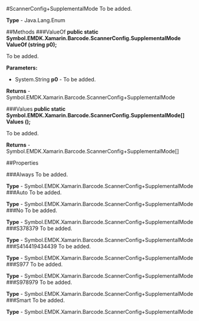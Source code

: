 #ScannerConfig+SupplementalMode
To be added.

**Type** - Java.Lang.Enum

##Methods
###ValueOf
**public static Symbol.EMDK.Xamarin.Barcode.ScannerConfig.SupplementalMode ValueOf (string p0);**

To be added.

**Parameters:** 

* System.String **p0** - To be added.

**Returns** - Symbol.EMDK.Xamarin.Barcode.ScannerConfig+SupplementalMode

###Values
**public static Symbol.EMDK.Xamarin.Barcode.ScannerConfig.SupplementalMode[] Values ();**

To be added.


**Returns** - Symbol.EMDK.Xamarin.Barcode.ScannerConfig+SupplementalMode[]

##Properties

###Always
To be added.

**Type** - Symbol.EMDK.Xamarin.Barcode.ScannerConfig+SupplementalMode
###Auto
To be added.

**Type** - Symbol.EMDK.Xamarin.Barcode.ScannerConfig+SupplementalMode
###No
To be added.

**Type** - Symbol.EMDK.Xamarin.Barcode.ScannerConfig+SupplementalMode
###S378379
To be added.

**Type** - Symbol.EMDK.Xamarin.Barcode.ScannerConfig+SupplementalMode
###S414419434439
To be added.

**Type** - Symbol.EMDK.Xamarin.Barcode.ScannerConfig+SupplementalMode
###S977
To be added.

**Type** - Symbol.EMDK.Xamarin.Barcode.ScannerConfig+SupplementalMode
###S978979
To be added.

**Type** - Symbol.EMDK.Xamarin.Barcode.ScannerConfig+SupplementalMode
###Smart
To be added.

**Type** - Symbol.EMDK.Xamarin.Barcode.ScannerConfig+SupplementalMode


